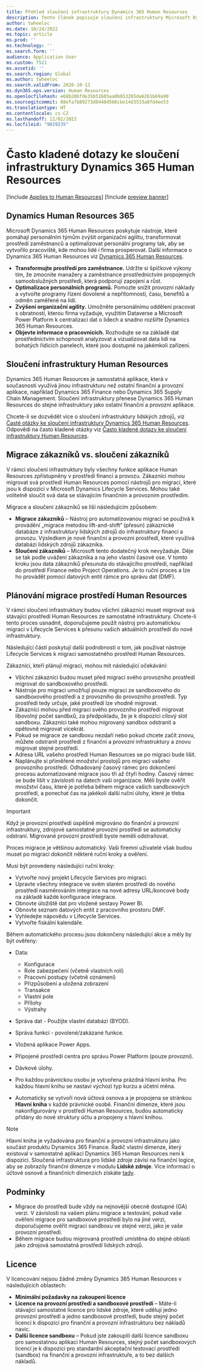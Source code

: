 ```yaml
---
title: Přehled sloučení infrastruktury Dynamics 365 Human Resources
description: Tento článek popisuje sloučení infrastruktury Microsoft Dynamics 365 Human Resources.
author: twheeloc
ms.date: 10/24/2022
ms.topic: article
ms.prod: ''
ms.technology: ''
ms.search.form: ''
audience: Application User
ms.custom: 7521
ms.assetid: ''
ms.search.region: Global
ms.author: twheeloc
ms.search.validFrom: 2020-10-13
ms.dyn365.ops.version: Human Resources
ms.openlocfilehash: e68b28bfde35b51605aa0b653265da6261b69a90
ms.sourcegitcommit: 68efa7b89273d04484566cbe14d3533a8fd4ee53
ms.translationtype: HT
ms.contentlocale: cs-CZ
ms.lasthandoff: 12/02/2022
ms.locfileid: "9819235"
---
```

# <a name="dynamics-365-human-resources-infrastructure-merge"></a>Často kladené dotazy ke sloučení infrastruktury Dynamics 365 Human Resources 

[!include [Applies to Human Resources](../includes/applies-to-hr.md)]
[!include [preview banner](../includes/preview-banner.md)]

## <a name="dynamics-human-resources-365"></a>Dynamics Human Resources 365

Microsoft Dynamics 365 Human Resources poskytuje nástroje, které pomáhají personálním týmům zvýšit organizační agilitu, transformovat prostředí zaměstnanců a optimalizovat personální programy tak, aby se vytvořilo pracoviště, kde mohou lidé i firma prosperovat. Další informace o Dynamics 365 Human Resources viz [Dynamics 365 Human Resources](https://dynamics.microsoft.com/human-resources/overview/).

- **Transformujte prostředí pro zaměstnance.** Udržte si špičkové výkony tím, že zmocníte manažery a zaměstnance prostřednictvím propojených samoobslužných prostředí, která podporují zapojení a růst.
- **Optimalizace personálních programů.** Pomozte snížit provozní náklady a vytvořte programy řízení dovolené a nepřítomnosti, času, benefitů a odměn zaměřené na lidi.
- **Zvýšení organizační agility.** Umožněte personálnímu oddělení pracovat s obratností, kterou firma vyžaduje, využitím Dataverse a Microsoft Power Platform k centralizaci dat o lidech a snadno rozšiřte Dynamics 365 Human Resources.
- **Objevte informace o pracovnících.** Rozhodujte se na základě dat prostřednictvím schopnosti analyzovat a vizualizovat data lidí na bohatých řídicích panelech, které jsou dostupné na jakémkoli zařízení.

## <a name="human-resources-infrastructure-merge"></a>Sloučení infrastruktury Human Resources

Dynamics 365 Human Resources je samostatná aplikace, která v současnosti využívá jinou infrastrukturu než ostatní finanční a provozní aplikace, například Dynamics 365 Finance nebo Dynamics 365 Supply Chain Management. Sloučení infrastruktury přenese Dynamics 365 Human Resources do stejné infrastruktury jako ostatní finanční a provozní aplikace.

Chcete-li se dozvědět více o sloučení infrastruktury lidských zdrojů, viz [Časté otázky ke sloučení infrastruktury Dynamics 365 Human Resources](https://cloudblogs.microsoft.com/dynamics365/it/2021/09/15/merging-of-hr-offerings-brings-capabilities-together-for-customers/). Odpovědi na často kladené otázky viz [Často kladené dotazy ke sloučení infrastruktury Human Resources](./hr-infrastructure-merge-faq.md).

## <a name="customer-migration-vs-customer-merge"></a>Migrace zákazníků vs. sloučení zákazníků

V rámci sloučení infrastruktury byly všechny funkce aplikace Human Resources zpřístupněny v prostředí financí a provozu. Zákazníci mohou migrovat svá prostředí Human Resources pomocí nástrojů pro migraci, které jsou k dispozici v Microsoft Dynamics Lifecycle Services. Mohou také volitelně sloučit svá data se stávajícím finančním a provozním prostředím. 

Migrace a sloučení zákazníků se liší následujícím způsobem:

- **Migrace zákazníků** – Nástroj pro automatizovanou migraci se používá k provádění „migrace metodou lift-and-shift“ (přesun) zákaznické databáze z infrastruktury lidských zdrojů do infrastruktury financí a provozu. Výsledkem je nové finanční a provozní prostředí, které využívá databázi lidských zdrojů zákazníka. 
- **Sloučení zákazníků** – Microsoft tento dodatečný krok nevyžaduje. Děje se tak podle uvážení zákazníka a na jeho vlastní časové ose. V tomto kroku jsou data zákazníků přesunuta do stávajícího prostředí, například do prostředí Finance nebo Project Operations. Je to ruční proces a lze ho provádět pomocí datových entit rámce pro správu dat (DMF). 

## <a name="planning-a-human-resources-environment-migration"></a>Plánování migrace prostředí Human Resources

V rámci sloučení infrastruktury budou všichni zákazníci muset migrovat svá stávající prostředí Human Resources ze samostatné infrastruktury. Chcete-li tento proces usnadnit, doporučujeme použít nástroj pro automatickou migraci v Lifecycle Services k přesunu vašich aktuálních prostředí do nové infrastruktury. 

Následující části poskytují další podrobnosti o tom, jak používat nástroje Lifecycle Services k migraci samostatného prostředí Human Resources. 

Zákazníci, kteří plánují migraci, mohou mít následující očekávání:

- Všichni zákazníci budou muset před migrací svého provozního prostředí migrovat do sandboxového prostředí. 
- Nástroje pro migraci umožňují pouze migraci ze sandboxového do sandboxového prostředí a z provozního do provozního prostředí. Typ prostředí tedy určuje, jaké prostředí lze vhodně migrovat. 
- Zákazníci mohou před migrací svého provozního prostředí migrovat libovolný počet sandbxů, za předpokladu, že je k dispozici cílový slot sandboxu. Zákazníci také mohou migrovaný sandbox odstranit a opětovně migrovat vícekrát. 
- Pokud se migrace ze sandboxu nezdaří nebo pokud chcete začít znovu, můžete odstranit prostředí z finanční a provozní infrastruktury a znovu migrovat stejné prostředí.
- Adresa URL vašeho prostředí Human Resources se po migraci bude lišit.
- Naplánujte si přiměřené množství prostojů pro migraci vašeho provozního prostředí. Odhadovaný časový rámec pro dokončení procesu automatizované migrace jsou tři až čtyři hodiny. Časový rámec se bude lišit v závislosti na datech vaší organizace. Měli byste ověřit množství času, které je potřeba během migrace vašich sandboxových prostředí, a ponechat čas na jakékoli další ruční úlohy, které je třeba dokončit.

> [!IMPORTANT] 
> Když je provozní prostředí úspěšně migrováno do finanční a provozní infrastruktury, zdrojové samostatné provozní prostředí se automaticky odstraní. Migrované provozní prostředí byste neměli odstraňovat. 

Proces migrace je většinou automatický. Vaši firemní uživatelé však budou muset po migraci dokončit některé ruční kroky a ověření.

Musí být provedeny následující ruční kroky:

- Vytvořte nový projekt Lifecycle Services pro migraci.
- Upravte všechny integrace ve svém starém prostředí do nového prostředí nasměrováním integrace na nové adresy URL/koncové body na základě každé konfigurace integrace.
- Obnovte úložiště dat pro vložené sestavy Power BI.
- Obnovte seznam datových entit z pracovního prostoru DMF.
- Vyhledejte nápovědu v Lifecycle Services.
- Vytvořte fiskální kalendáře.

Během automatického procesu jsou dokončeny následující akce a měly by být ověřeny:

- Data:

    - Konfigurace
    - Role zabezpečení (včetně vlastních rolí)
    - Pracovní postupy (včetně oznámení)
    - Přizpůsobení a uložená zobrazení
    - Transakce
    - Vlastní pole
    - Přílohy
    - Výstrahy

- Správa dat - Použijte vlastní databázi (BYOD).
- Správa funkcí - povolené/zakázané funkce.
- Vložená aplikace Power Apps.
- Připojené prostředí centra pro správu Power Platform (pouze provozní).
- Dávkové úlohy.
- Pro každou právnickou osobu je vytvořena prázdná hlavní kniha. Pro každou hlavní knihu se nastaví výchozí typ kurzu a účetní měna.
- Automaticky se vytvoří nová účtová osnova a je propojena se stránkou **Hlavní kniha** v každé právnické osobě. Finanční dimenze, které jsou nakonfigurovány v prostředí Human Resources, budou automaticky přidány do nové struktury účtu a propojeny s hlavní knihou. 

> [!NOTE]
> Hlavní kniha je vyžadována pro finanční a provozní infrastrukturu jako součást produktu Dynamics 365 Finance. Řadič vlastní dimenze, který existoval v samostatné aplikaci Dynamics 365 Human Resources není k dispozici. Sloučená infrastruktura pro lidské zdroje závisí na finanční logice, aby se zobrazily finanční dimenze v modulu **Lidské zdroje**. Více informací o účtové osnově a finančních dimenzích získáte [tady](../finance/general-ledger/plan-chart-of-accounts.md). 

## <a name="considerations"></a>Podmínky

- Migrace do prostředí bude vždy na nejnovější obecně dostupné (GA) verzi. V závislosti na vašem plánu migrace a testování, pokud vaše ověření migrace pro sandboxové prostředí bylo na jiné verzi, doporučujeme ověřit migraci sandboxu ve stejné verzi, jako je vaše provozní prostředí. 
- Během migrace budou migrovaná prostředí umístěna do stejné oblasti jako zdrojová samostatná prostředí lidských zdrojů.

## <a name="licensing"></a>Licence

V licencování nejsou žádné změny Dynamics 365 Human Resources v následujících oblastech: 

- **Minimální požadavky na zakoupení licence**
- **Licence na provozní prostředí a sandboxové prostředí** – Máte-li stávající samostatné licence pro lidské zdroje, které udělují jedno provozní prostředí a jedno sandboxové prostředí, bude stejný počet licencí k dispozici pro finanční a provozní infrastrukturu bez nákladů navíc.
- **Další licence sandboxu** – Pokud jste zakoupili další licence sandboxu pro samostatnou aplikaci Human Resources, stejný počet sandboxových licencí je k dispozici pro standardní akceptační testovací prostředí (sandbox) na finanční a provozní infrastruktuře, a to bez dalších nákladů. 
